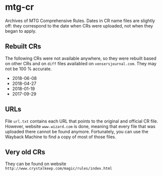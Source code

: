 # mtg-cr
Archives of MTG Comprehensive Rules.
Dates in CR name files are slightly off:
they correspond to the date when CRs were uploaded, not when they began to apply.

## Rebuilt CRs
The following CRs were not available anywhere, so they were rebuilt based on other CRs and on `diff` files availabled on `vensersjournal.com`.
They may not be 100 % accurate.
* 2018-06-08
* 2018-04-27
* 2018-01-19
* 2017-09-29

## URLs

File `url.txt` contains each URL that points to the original and official CR file.
However, website `www.wizard.com` is done, meaning that every file that was uploaded there cannot be found anymore. Fortunately, you can use the Wayback Machine to find a copy of most of those files.

## Very old CRs

They can be found on website `http://www.crystalkeep.com/magic/rules/index.html`
